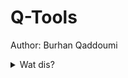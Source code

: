 # Q-Tools

Author: Burhan Qaddoumi

<details>

<summary>Wat dis?</summary>

A collection of tools written for and by the Author.

</details>